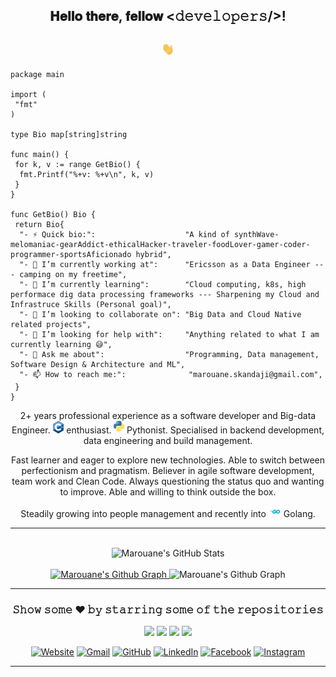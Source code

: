 <div align="center">
<h2> 𝐇𝐞𝐥𝐥𝐨 𝐭𝐡𝐞𝐫𝐞, 𝐟𝐞𝐥𝐥𝐨𝐰 <𝚍𝚎𝚟𝚎𝚕𝚘𝚙𝚎𝚛𝚜/>!</h2>
<h2><img src="https://github.com/ABSphreak/ABSphreak/blob/master/gifs/Hi.gif" width="20px"></h2>
</div>

```golang
package main

import (
 "fmt"
)

type Bio map[string]string

func main() {
 for k, v := range GetBio() {
  fmt.Printf("%+v: %+v\n", k, v)
 }
}

func GetBio() Bio {
 return Bio{
  "- ⚡ Quick bio:":                    "A kind of synthWave-melomaniac-gearAddict-ethicalHacker-traveler-foodLover-gamer-coder-programmer-sportsAficionado hybrid",
  "- 🔭 I’m currently working at":      "Ericsson as a Data Engineer --- camping on my freetime",
  "- 🌱 I’m currently learning":        "Cloud computing, k8s, high performace dig data processing frameworks --- Sharpening my Cloud and Infrastruce Skills (Personal goal)",
  "- 👯 I’m looking to collaborate on": "Big Data and Cloud Native related projects",
  "- 🤔 I’m looking for help with":     "Anything related to what I am currently learning 😅",
  "- 💬 Ask me about":                  "Programming, Data management, Software Design & Architecture and ML",
  "- 📫 How to reach me:":              "marouane.skandaji@gmail.com",
 }
}
```

<div align="center">

2+ years professional experience as a software developer and Big-data Engineer. <img src="https://raw.githubusercontent.com/marouenes/marouenes/main/img/cplusplus.svg" alt="" height="20"> enthusiast. <img src="https://raw.githubusercontent.com/marouenes/marouenes/main/img/python.svg" alt="" height="20"> Pythonist. Specialised in backend development, data engineering and build management.

Fast learner and eager to explore new technologies. Able to switch between perfectionism and pragmatism. Believer in agile software development, team work and Clean Code. Always questioning the status quo and wanting to improve. Able and willing to think outside the box.

Steadily growing into people management and recently into <img src="https://raw.githubusercontent.com/marouenes/marouenes/main/img/golang.svg" alt="" width="20" height="=20"> Golang.

<!--
<img align="center" src="https://github-readme-stats.vercel.app/api?username=marouenes&include_all_commits=true&count_private=true&show_icons=true&line_height=20&title_color=7A7ADB&icon_color=2234AE&text_color=D3D3D3&bg_color=0,000000,130F40" alt="Marouane's Github Stats">

<br>
</br>
-->
---

<br>

<!-- ![Marouane's Stats](https://github-readme-stats.vercel.app/api?username=marouenes&show_icons=true&locale=en&theme=react) -->
<!-- <a href="https://github.com/marouenes#gh-light-mode-only">
  <img src="https://github-readme-stats.vercel.app/api?username=marouenes&show_icons=true&locale=en&theme=react#gh-light-mode-only" alt="Marouane's Github Stats">
</a>

<a href="https://github.com/marouenes#gh-dark-mode-only">
  <img src="https://github-readme-stats.vercel.app/api?username=marouenes&show_icons=true&locale=en&theme=react#gh-dark-mode-only" alt="Marouane's Github Stats">
</a> -->

<picture>
  <source media="(prefers-color-scheme: dark)" srcset="https://github-readme-stats.vercel.app/api?username=marouenes&show_icons=true&locale=en&theme=react">
  <img alt="Marouane's GitHub Stats">
</picture>

</br>

<br>

<!-- ![𝚐𝚒𝚝𝚑𝚞𝚋 𝚐𝚛𝚊𝚙𝚑](https://activity-graph.herokuapp.com/graph?username=marouenes&theme=react-dark&hide_border=true&area=true) -->

<a href="https://github.com/marouenes#gh-light-mode-only">
  <img src="https://activity-graph.herokuapp.com/graph?username=marouenes&theme=react-dark&hide_border=true&area=true#gh-light-mode-only" alt="Marouane's Github Graph">
</a>

<a href="https://github.com/marouenes#gh-dark-mode-only">
</a>
  <img src="https://activity-graph.herokuapp.com/graph?username=marouenes&theme=react-dark&hide_border=true&area=true#gh-dark-mode-only" alt="Marouane's Github Graph">

<br/>

---

### 𝚂𝚑𝚘𝚠 𝚜𝚘𝚖𝚎 ❤️ 𝚋𝚢 𝚜𝚝𝚊𝚛𝚛𝚒𝚗𝚐 𝚜𝚘𝚖𝚎 𝚘𝚏 𝚝𝚑𝚎 𝚛𝚎𝚙𝚘𝚜𝚒𝚝𝚘𝚛𝚒𝚎𝚜

<p>
  <a href="#"><img src="https://img.shields.io/badge/python-Lover-_.svg?logo=python"></a>
  <a href="#"><img src="https://img.shields.io/badge/Apache-Enthusiast-_.svg?logo=apache"></a>
  <a href="#"><img src="https://img.shields.io/badge/TDD-Advocate-_.svg"></a>
  <a href="#"><img src="https://img.shields.io/badge/Clean%20Code-Evangelist-_.svg"></a>
</p>

<p align="center">
  <a href="https://marouenes.github.io/"><img src="https://img.icons8.com/bubbles/50/000000/web.png" alt="Website"/></a>
 <a href="mailto:marouane.skandaji@gmail.com"><img src="https://img.icons8.com/bubbles/50/000000/gmail.png" alt="Gmail"/></a>
 <a href="https://github.com/marouenes"><img src="https://img.icons8.com/bubbles/50/000000/github.png" alt="GitHub"/></a>
 <a href="https://linkedin.com/in/marouane-skandaji"><img src="https://img.icons8.com/bubbles/50/000000/linkedin.png" alt="LinkedIn"/></a>
 <a href="https://www.facebook.com/MarouaneSkandaji"><img src="https://img.icons8.com/bubbles/50/000000/facebook-new.png" alt="Facebook"/></a>
 <a href="https://instagram.com/skandaji_"><img src="https://img.icons8.com/bubbles/50/000000/instagram.png" alt="Instagram"/></a>
</p>

<hr>

</div>
